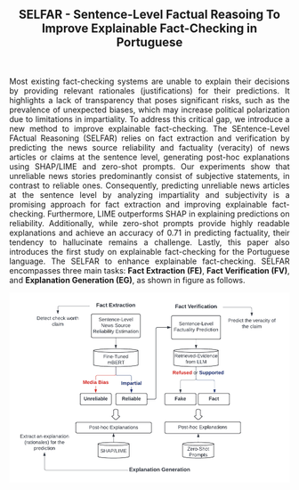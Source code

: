 <h2 align="center"> SELFAR - Sentence-Level Factual Reasoing To Improve Explainable Fact-Checking in Portuguese </h2>  

</br>
<p align="justify"> Most existing fact-checking systems are unable to explain their decisions by providing relevant rationales (justifications) for their predictions. It highlights a lack of transparency that poses significant risks, such as the prevalence of unexpected biases, which may increase political polarization due to limitations in impartiality. To address this critical gap, we introduce a new method to improve explainable fact-checking. The SEntence-Level FActual Reasoning (SELFAR) relies on fact extraction and verification by predicting the news source reliability and factuality (veracity) of news articles or claims at the sentence level, generating post-hoc explanations using SHAP/LIME and zero-shot prompts. Our experiments show that unreliable news stories predominantly consist of subjective statements, in contrast to reliable ones. Consequently, predicting unreliable news articles at the sentence level by analyzing impartiality and subjectivity is a promising approach for fact extraction and improving explainable fact-checking. Furthermore, LIME outperforms SHAP in explaining predictions on reliability. Additionally, while zero-shot prompts provide highly readable explanations and achieve an accuracy of 0.71 in predicting factuality, their tendency to hallucinate remains a challenge. Lastly, this paper also introduces the first study on explainable fact-checking for the Portuguese language. The SELFAR to enhance explainable fact-checking. SELFAR encompasses three main tasks: <b>Fact Extraction (FE)</b>, <b>Fact Verification (FV)</b>, and <b>Explanation Generation (EG)</b>, as shown in figure as follows.
</p> 


 ![SSC-logo-300x171](https://github.com/franciellevargas/franciellevargas.github.io/blob/5a2d7baf37291cc83a10632b11c3341e44358fe7/img/selfar.png)

 
